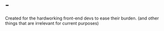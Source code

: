 # -
Created for the hardworking front-end devs to ease their burden. (and other things that are irrelevant for current purposes)
